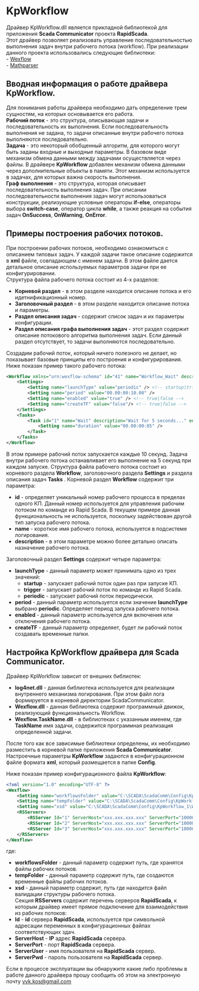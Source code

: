 ﻿KpWorkflow
=============================

Драйвер KpWorkflow.dll является прикладной библиотекой для приложения **Scada Communicator** проекта **RapidScada**.  
Этот драйвер позволяет реализовать управление последовательностью выполнения задач внутри рабочего потока (workflow). При реализации данного проекта использовались следующие библиотеки:  
	- [Wexflow ](https://github.com/aelassas/Wexflow/)  
	- [Mathparser](https://github.com/mariuszgromada/MathParser.org-mXparser)  
	
Вводная информация о работе драйвера KpWorkflow.
--------------------------------------------------------------------------------

Для понимания работы драйвера необходимо дать определение трем сущностям, на которых основывается его работа.  
**Рабочий поток** - это структура, описывающая задачи и последовательность их выполнения. Если последовательность выполнения не задана, то задачи описанные внутри рабочего потока выполняются последовательно.  
**Задача** - это некоторый обобщенный алгоритм, для которого могут быть заданы входные и выходные параметры. В базовом виде механизм обмена данными между задачами осуществляется через файлы. В драйвере **KpWorkflow** добавлен механизм обмена данными через дополнительные объекты в памяти. Этот механизм используется в задачах, для которых важна скорость выполнения.  
**Граф выполнения** - это структура, которая описывает последовательность выполнения задач. При описании последовательности выполнения задач могут использоваться конструкции, реализующие условные операторы **if-else**, операторы выбора **switch-case**, оператор цикла **while**, а также реакция на события задач **OnSuccess**, **OnWarning**, **OnError**.  

Примеры построения рабочих потоков.
---------------------------------------------------

При построении рабочих потоков, необходимо ознакомиться с описанием типовых задач. У каждой задачи такое описание содержится в **xml** файле, совпадающем с именем задачи. В этом файле дается детальное описание используемых параметров задачи при ее конфигурировании.  
Структура файла рабочего потока состоит из 4-х разделов:  
  - **Корневой раздел** - в этом разделе находится описание потока и его идетнификационный номер.  
  - **Заголовочный раздел** - в этом разделе находится описание потока и параметры.  
  - **Раздел описания задач** - содержит список задач и их параметры конфигурации.  
  - **Раздел описания графа выполнения задач** - этот раздел содержит описание потокового алгоритма выполнения задач. Если данный раздел отсутствует, то задачи выполняются последовательно.  

Создадим рабочий поток, который ничего полезного не делает, но показывает базовые принципы его построения и конфигурирования.  
Ниже показан пример такого рабочего потока:  

```xml
<Workflow xmlns="urn:wexflow-schema" id="41" name="Workflow_Wait" description="Workflow_Wait">
	<Settings>
		<Setting name="launchType" value="periodic" /> <!-- startup|trigger|periodic -->
		<Setting name="period" value="00.00:00:10.00" />
		<Setting name="enabled" value="true" /> <!-- true|false -->
		<Setting name="createTF" value="false"/> <!-- true|false -->
	</Settings>
	<Tasks>
		<Task id="1" name="Wait" description="Wait for 5 seconds..." enabled="true">
			<Setting name="duration" value="00.00:00:05" />
		</Task>
	</Tasks>
</Workflow>
```
В этом примере рабочий поток запускается каждые 10 секунд. Задача внутри рабочего потока останавливает его выполнение на 5 секунд при каждом запуске.
Структура файла рабочего потока состоит из корневого раздела **Workflow**, заголовочного раздела **Settings** и раздела описания задач **Tasks** .
Корневой раздел **Workflow** содержит три параметра:  
- **id** - определяет уникальный номер рабочего процесса в пределах одного КП. Данный номер используется для управления рабочим потоком по команде из Rapid Scada. В текущем примере данная функциональность не используется, поскольку задействован другой тип запуска рабочего потока.  
- **name** - короткое имя рабочего потока, используется в подсистеме логирования.  
- **description** - в этом параметре можно более детально описать назначение рабочего потока.  

Заголовочный раздел **Settings** содержит четыре параметра:  
  - **launchType** - данный параметр может принимать одно из трех значений:  
    - **startup** - запускает рабочий поток один раз при запуске КП.  
    - **trigger** - запускает рабочий поток по команде из Rapid Scada.  
    - **periodic** - запускает рабочий поток периодически.  
  - **period** - данный параметр используется если значение **launchType** выбрано **periodic**. Определяет период запуска рабочего потока.  
  - **enabled** - данный параметр используется для включения или отключения рабочего потока.  
  - **createTF** - данный параметр определяет, будeт ли рабочий поток создавать временные папки.  


Настройка KpWorkflow драйвера для Scada Communicator.
------------------------------------------------------------------------

Драйвер KpWorkflow зависит от внешних библиотек:
  - **log4net.dll** - данная библиотека используется для реализации внутреннего механизма логирования. При этом файл лога формируется в корневой директории ScadaCommunicator.  
  - **Wexflow.dll** - данная библиотека содержит программный движок, реализующий функциональность Workflow.  
  - **Wexflow.TaskName.dll** - в библиотеках с указанным именем, где **TaskName** имя задачи, содержится программная реализация определенной задачи.  
  
После того как все зависимые библиотеки определены, их необходимо разместить в корневой папке приложения **Scada Communicator**.  
Настроечные параметры **KpWorkflow** задаются в конфигурационном файле формата **xml**, который размещается в папке **Config**.  

Ниже показан пример конфигурационного файла **KpWorkflow**:  

```xml
<?xml version="1.0" encoding="UTF-8" ?>
<Wexflow>
	<Setting name="workflowsFolder" value="C:\SCADA\ScadaComm\Config\KpWorkflow_1\Workflows" />
	<Setting name="tempFolder" value="C:\SCADA\ScadaComm\Config\KpWorkflow_1\Workflow\Temp" />
	<Setting name="xsd" value="C:\SCADA\ScadaComm\Config\KpWorkflow_1\Workflow\Workflow.xsd" />
	<RSServers>
		<RSServer Id="1" ServerHost="xxx.xxx.xxx.xxx" ServerPort="10000" ServerUser="ScadaComm" ServerPwd="12345"/>
		<RSServer Id="2" ServerHost="xxx.xxx.xxx.xxx" ServerPort="10000" ServerUser="ScadaComm" ServerPwd="12345"/>
		<RSServer Id="3" ServerHost="xxx.xxx.xxx.xxx" ServerPort="10000" ServerUser="ScadaComm" ServerPwd="12345"/>
	</RSServers>
</Wexflow>   
```  
где:  
  - **workflowsFolder** - данный параметр содержит путь, где хранятся файлы рабочих потоков.  
  - **tempFolder** - данный параметр содержит путь, где создаются временные файлы рабочих потоков.  
  - **xsd** - данный параметр содержит, путь где находится файл валидации структуры рабочего потока.  
  Секция **RSServers** содержит перечень серверов **RapidScada**, к которым драйвер имеет прямое подключение для взаимодействия из рабочих потоков:   
  - **Id** - **id** сервера **RapidScada**, используется при символьной адресации переменных в конфигурационных файлах соответствующих здач.  
  - **ServerHost** - **IP** адрес **RapidScada** сервера.  
  - **ServerPort** - порт **RapidScada** сервера.  
  - **ServerUser** - имя пользователя на **RapidScada** сервер.  
  - **ServerPwd** - пароль пользователя на **RapidScada** сервер.  

  
Если в процессе эксплуатации вы обнаружите какие либо проблемы в работе данного драйвера прошу сообщить об этом на электронную почту <vvk.kos@gmail.com>  



